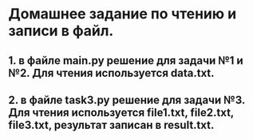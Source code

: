 # Домашнее задание по чтению и записи в файл.
## 1. в файле main.py решение для задачи №1 и №2. Для чтения используется data.txt.
## 2. в файле task3.py решение для задачи №3. Для чтения используется file1.txt, file2.txt, file3.txt, результат записан в result.txt.